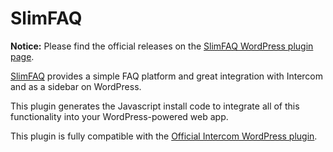# SlimFAQ

**Notice:** Please find the official releases on the [SlimFAQ WordPress plugin page](https://wordpress.org/plugins/slimfaq/).

[SlimFAQ](https://slimfaq.com) provides a simple FAQ platform and great integration with Intercom and as a sidebar on WordPress.

This plugin generates the Javascript install code to integrate all of this functionality into your WordPress-powered web app.

This plugin is fully compatible with the [Official Intercom WordPress plugin](https://wordpress.org/plugins/intercom).
